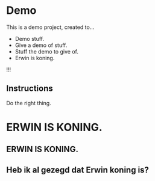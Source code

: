 # Demo
This is a demo project, created to...

* Demo stuff.
* Give a demo of stuff.
* Stuff the demo to give of.
* Erwin is koning.

!!!

## Instructions
Do the right thing.

# ERWIN IS KONING.
## ERWIN IS KONING.
## Heb ik al gezegd dat Erwin koning is?
